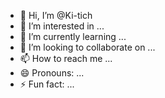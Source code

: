 - 👋 Hi, I’m @Ki-tich
- 👀 I’m interested in ...
- 🌱 I’m currently learning ...
- 💞️ I’m looking to collaborate on ...
- 📫 How to reach me ...
- 😄 Pronouns: ...
- ⚡ Fun fact: ...

<!---
Ki-tich/Ki-tich is a ✨ special ✨ repository because its `README.md` (this file) appears on your GitHub profile.
You can click the Preview link to take a look at your changes.
---0x338ad929727e1671658fe90896a5f045ff839967>
